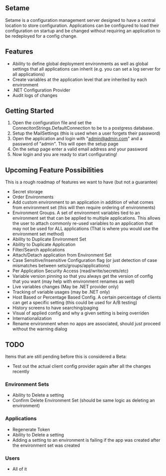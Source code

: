 ## Setame
Setame is a configuration management server designed to have a central location to store configuration. Applications can be configured to load their configuration
on startup and be changed without requiring an application to be redeployed for a config change.

## Features
- Ability to define global deployment environments as well as global settings that all applications can inherit (e.g. you can set a log server for all applications)
- Create variables at the application level that are inherited by each environment
- .NET Configuration Provider
- Audit logs of changes

## Getting Started
1. Open the configuration file and set the ConnecitonStrings.DefaultConnection to be to a postgress database. 
1. Setup the MailSettings (this is used when a user forgets their password)
1. Open the application and login with "admin@admin.com" and a password of "admin". This will open the setup page
1. On the setup page enter a valid email address and your password
1. Now login and you are ready to start configurating!

## Upcoming Feature Possibilities
This is a rough roadmap of features we want to have (but not a guarantee)

- Secret storage
- Order Environments
- Add custom environment to an application in addition of what comes from environment set (this will then require ordering of environments)
- Environment Groups. A set of environment variables tied to an environment set that can be applied to multiple applications. This allows the user to attach commonly re-used variables to an application that may not be used for ALL applications (That is where you would use the environment set method)
- Ability to Duplicate Environment Set
- Ability to Duplicate Application
- Filter/Search applications
- Attach/Detach application from Environment Set
- Case Sensitive/Insensitive Configuration flag (or just detection of case mismatches between sets/groups/applications)
- Per Application Security Access (read/write/secrets/etc)
- Variable version pinning so that you always get the version of config that you want (may help with environment renames as well)
- Live variables changes (May be .NET provider only)
- Tracking of variable usages (may be .NET only)
- Host Based or Percentage Based Config. A certain percentage of clients can get a specific setting (this could be used for A/B testing)
- History screens to have searching/paging
- Visual of applied config and why a given setting is being overriden
- Internationalization
- Rename environment when no apps are associated, should just proceed without the warning dialog

## TODO
Items that are still pending before this is considered a Beta:

- Test out the actual client config provider again after all the changes recently

### Environment Sets
- Ability to Delete a setting
- Confirm Delete Environment Set (should be same logic as deleting an environment)

### Applications
- Regenerate Token
- Ability to Delete a setting
- Adding a setting to an environment is failing if the app was created after the environment set was created
	
### Users
- All of it